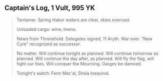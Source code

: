 ## Captain's Log, 1 Vult, 995 YK

> Tantamar. Spring Habor waters are clear, skies overcast.
> 
> Unloaded cargo: wine, linens.
> 
> News from Thronehold. Delegates signed, 11 Aryth. War over. "New Cyre" recognized as successor.
> 
> No matter. Will continue tonight as planned. Will continue tomorrow as planned. Will continue the day after, as planned. Will fly the flag, will fight our foes. Will conquer the Mourning. Oargev be damned.
> 
> Tonight's watch: Fenn Mac'al, Shaia Inaquinal.  